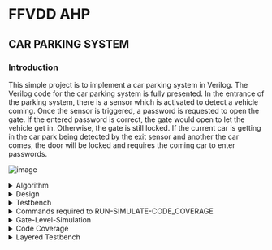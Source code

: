 # FFVDD AHP
## CAR PARKING SYSTEM

### Introduction

This simple project is to implement a car parking system in Verilog. The Verilog code for the car parking system is fully presented.
In the entrance of the parking system, there is a sensor which is activated to detect a vehicle coming. Once the sensor is triggered, a password is requested to open the gate. If the entered password is correct, the gate would open to let the vehicle get in. Otherwise, the gate is still locked. If the current car is getting in the car park being detected by the exit sensor and another the car comes, the door will be locked and requires the coming car to enter passwords.

![image](https://github.com/ShashidharReddy01/FFVDD/assets/142148810/899e38f8-309d-4451-b9cf-fb4c76f3e77f)

<details>
<summary>Algorithm</summary>


1. Vehicle Detection:
   - When a vehicle approaches the entrance of the parking system, a sensor is activated to detect its presence.

2. Request for Password:
   - Once the sensor is triggered and a vehicle is detected, the system requests a password to open the gate. This is typically done via an input interface, such as a keypad or a mobile app.

3. Password Entry:
   - The driver or user of the vehicle enters the required password using the input interface.

4. Password Verification:
   - The entered password is compared to a pre-defined correct password or a database of authorized users. The system checks if the entered password is correct.

5. Gate Operation:
   - If the entered password is correct, the gate opens to allow the vehicle to enter the parking area.

6. Gate Locking:
   - If the entered password is incorrect, the gate remains locked. The vehicle is not granted access, and the driver may need to re-enter the correct password.

7. Exit Detection:
   - As a vehicle enters, it is detected by an entrance sensor. Simultaneously, the parking system keeps track of the vehicles within the parking area.

8. Preventing Multiple Entries:
   - If another vehicle approaches while the first vehicle is still in the process of entering and hasn't completely cleared the gate, the gate remains locked. The second vehicle will also need to enter the correct password.

9. Monitoring and Management:
   - The parking system may have monitoring and management capabilities, such as recording entry and exit times, managing access permissions, and providing data on parking availability.

This process ensures that only authorized vehicles with the correct password can enter the parking area. Additionally, it prevents multiple vehicles from entering simultaneously, maintaining security and control over access to the parking facility.
</details>

<details>
<summary>Design</summary>

```
module parking_system( 
                input clk,reset_n,
 input sensor_entrance, sensor_exit, 
 input [1:0] password_1, password_2,
 output wire GREEN_LED,RED_LED,
 output reg [6:0] HEX_1, HEX_2
    );
 parameter IDLE = 3'b000, WAIT_PASSWORD = 3'b001, WRONG_PASS = 3'b010, RIGHT_PASS = 3'b011,STOP = 3'b100;
 // Moore FSM : output just depends on the current state
 reg[2:0] current_state, next_state;
 reg[31:0] counter_wait;
 reg red_tmp,green_tmp;
 // Next state
 always @(posedge clk or negedge reset_n)
 begin
 if(~reset_n) 
 current_state = IDLE;
 else
 current_state = next_state;
 end
 // counter_wait
 always @(posedge clk or negedge reset_n) 
 begin
 if(~reset_n) 
 counter_wait <= 0;
 else if(current_state==WAIT_PASSWORD)
 counter_wait <= counter_wait + 1;
 else 
 counter_wait <= 0;
 end
 // change state
 always @(*)
 begin
 case(current_state)
 IDLE: begin
         if(sensor_entrance == 1)
 next_state = WAIT_PASSWORD;
 else
 next_state = IDLE;
 end
 WAIT_PASSWORD: begin
 if(counter_wait <= 3)
 next_state = WAIT_PASSWORD;
 else 
 begin
 if((password_1==2'b01)&&(password_2==2'b10))
 next_state = RIGHT_PASS;
 else
 next_state = WRONG_PASS;
 end
 end
 WRONG_PASS: begin
 if((password_1==2'b01)&&(password_2==2'b10))
 next_state = RIGHT_PASS;
 else
 next_state = WRONG_PASS;
 end
 RIGHT_PASS: begin
 if(sensor_entrance==1 && sensor_exit == 1)
 next_state = STOP;
 else if(sensor_exit == 1)
 next_state = IDLE;
 else
 next_state = RIGHT_PASS;
 end
 STOP: begin
 if((password_1==2'b01)&&(password_2==2'b10))
 next_state = RIGHT_PASS;
 else
 next_state = STOP;
 end
 default: next_state = IDLE;
 endcase
 end
 // LEDs and output, change the period of blinking LEDs here
 always @(posedge clk) begin 
 case(current_state)
 IDLE: begin
 green_tmp = 1'b0;
 red_tmp = 1'b0;
 HEX_1 = 7'b1111111; // off
 HEX_2 = 7'b1111111; // off
 end
 WAIT_PASSWORD: begin
 green_tmp = 1'b0;
 red_tmp = 1'b1;
 HEX_1 = 7'b000_0110; // E
 HEX_2 = 7'b010_1011; // n 
 end
 WRONG_PASS: begin
 green_tmp = 1'b0;
 red_tmp = ~red_tmp;
 HEX_1 = 7'b000_0110; // E
 HEX_2 = 7'b000_0110; // E 
 end
 RIGHT_PASS: begin
 green_tmp = ~green_tmp;
 red_tmp = 1'b0;
 HEX_1 = 7'b000_0010; // 6
 HEX_2 = 7'b100_0000; // 0 
 end
 STOP: begin
 green_tmp = 1'b0;
 red_tmp = ~red_tmp;
 HEX_1 = 7'b001_0010; // 5
 HEX_2 = 7'b000_1100; // P 
 end
 endcase
 end
 assign RED_LED = red_tmp  ;
 assign GREEN_LED = green_tmp;

endmodule
```
</details>
<details>
<summary>Testbench</summary>

```
module tb_parking_system;

  // Inputs
  reg clk;
  reg reset_n;
  reg sensor_entrance;
  reg sensor_exit;
  reg [1:0] password_1;
  reg [1:0] password_2;

  // Outputs
  wire GREEN_LED;
  wire RED_LED;
  wire [6:0] HEX_1;
  wire [6:0] HEX_2;
  // Instantiate the Unit Under Test (UUT)
  parking_system uut (
  .clk(clk), 
  .reset_n(reset_n), 
  .sensor_entrance(sensor_entrance), 
  .sensor_exit(sensor_exit), 
  .password_1(password_1), 
  .password_2(password_2), 
  .GREEN_LED(GREEN_LED), 
  .RED_LED(RED_LED), 
  .HEX_1(HEX_1), 
 .HEX_2(HEX_2)
 );
 initial begin
 clk = 0;
 forever #10 clk = ~clk;
 end
 initial begin
 // Initialize Inputs
 reset_n = 0;
 sensor_entrance = 0;
 sensor_exit = 0;
 password_1 = 0;
 password_2 = 0;
 // Wait 100 ns for global reset to finish
 #100;
      reset_n = 1;
 #20;
 sensor_entrance = 1;
 #1000;
 sensor_entrance = 0;
 password_1 = 1;
 password_2 = 2;
 #2000;
 sensor_exit =1;
 
 end
    
endmodule
```
</details>
<details>
<summary>Commands required to RUN-SIMULATE-CODE_COVERAGE</summary>
	
## Steps to start CADENCE on linux

&gt; create a folder in the desktop, with your srn/name

&gt; open the folder

&gt; right-click and create files for design and testbench,
eg. db_fsm.v and db_tb.v

&gt; right-click on the files and open them using gedit, save the design and
testbench codes in the respective files

&gt; right-click inside the folder and select open in terminal

&gt; enter the following commands in the terminal
`csh`

Enters the C-Shell

`source /home/&lt;install location`
&gt; `/cshrc`

&gt; Navigates to the Cadence Tools install path and starts the tool

Note: You can use the upper arrow in the terminal to navigate quickly to the already used paths/commands and use tab-key to auto-complete commands.

&gt; A new window appears that welcomes the user to the Cadence Design Suite,the following tools can be invoked in this window.

## Simulation Tool

&gt;To start reading the design and testbench files, to obtain a waveform in the Graphical User Interface (simvision), enter the following commands.
Note: No space between +access and +rw, but mandatory space between +rw and +gui. (make sure to follow all similar spacing patterns given in the tool reference)

&gt; ncverilog &lt;design&gt; &lt;testbench&gt; +access+rw +gui

eg. ncverilog db_fsm.v db_tb.v +access+rw +gui

Note: the +gui starts up the ncverilog GUI window.

&gt; navigate through the design hierarchy and select the signals you want to
analyze in the design browser (hold down ctrl-key while selecting), right-click
and select send to waveform

&gt; in the simvision window, select the play button, followed by the pause button
to start and stop the simulation. The simulation will end automatically if the
$finish statement is executed in the HDL.

&gt; select the ‘=’ symbol at the top right corner of the window, to fit the
waveform’s entirety in the same frame.

&gt; drag the red marker to the beginning of the waveform and select on the ‘+’
symbol on the top right corner, to magnify until the waveform pulses are
visible for verifying the functionality of the design.

## Code Coverage Check

&gt; ncverilog design.v tb.v +access+rw +gui +nccoverage+all

&gt; Check for the path of the file “cov_work” generated in the terminal then
type:

(Invoke Incisive Metrics Center)

&gt;enter the command ‘imc’ in the terminal which will launch the IMC GUI.

`imc`

&gt; In he IMC’s Graphical User Interface, you can navigate and select the file to
check the Code Coverage (block, branch, expression, toggle) and FSM
Coverage, represented in percentages.
</details>
<details>
<summary>Gate-Level-Simulation</summary>

![WhatsApp Image 2023-10-25 at 16 02 13_756b86be](https://github.com/ShashidharReddy01/FFVDD/assets/142148810/ba8b7af7-30aa-4c53-aa59-4524f9a23f38)

</details>
<details>
<summary>Code Coverage</summary>
  
![WhatsApp Image 2023-10-25 at 16 02 13_ab159753](https://github.com/ShashidharReddy01/FFVDD/assets/142148810/8fe49278-5036-461e-99bb-6288c754719a)

</details>

<details>
	<summary>Layered Testbench</summary>
<details>
<summary>Code Coverage</summary>

 ![WhatsApp Image 2023-11-22 at 17 39 12_43368b7d](https://github.com/ShashidharReddy01/FFVDD/assets/142148810/243d4ff5-3b00-449a-accb-5a9ed383ae46)

</details>
<details>
<summary>Simulation</summary>
	
![image](https://github.com/ShashidharReddy01/FFVDD/assets/142148810/b1f739e3-bcc8-43e5-a67a-7e201a1f8dc1)
</details>


<details>
<summary>Defines</summary>

 ```
`include "transaction.sv" 
`include "generator.sv"
`include "interface.sv"
`include "driver.sv"
`include "environment.sv"
`include "program.sv"
`include "parking_system.v"
`include "tb_top.sv"
```
</details>
<details>
<summary>Driver</summary>

 ```
class driver;
mailbox gen2driv;
virtual intf vif;
int no_transactions;
function new(virtual intf vif,mailbox gen2driv);
this.vif = vif;
this.gen2driv = gen2driv;
endfunction
task reset_n;
wait(vif.reset_n);
$display("reset_n started");
vif.sensor_entrance <= 0; 
vif.sensor_exit <= 0;
vif.password_1 <= 0;
vif.password_2 <= 0;
wait(!vif.reset_n);
$display("reset_n ended");
endtask

task main;
forever begin transaction trans; 
gen2driv.get(trans);
$display ("TRANSACTION NO = %0h", no_transactions) ;
vif.sensor_entrance <= trans.sensor_entrance;
vif.sensor_exit <= trans.sensor_exit;
vif.password_1 <= trans.password_1;
vif.password_2 <= trans.password_2; 
@(posedge vif.clk);
trans.GREEN_LED = vif.GREEN_LED;
trans.RED_LED = vif.RED_LED;
trans.HEX_1 = vif.HEX_1;
trans.HEX_2 = vif.HEX_2;
trans.display("OUTPUT");
@(posedge vif.clk);
no_transactions++;
end endtask
endclass

```
</details>
<details>
<summary>Environment</summary>

 ```
class environment;
generator gen; 
driver driv;
mailbox gen2driv;
virtual intf vif;
event ended;
function new(virtual intf vif);
this.vif = vif;
gen2driv = new();
gen = new(gen2driv, ended);
driv = new(vif,gen2driv);
endfunction
task pre_test; driv.reset_n();
endtask

task test;
fork gen.main();
driv.main();
join_any;
endtask
task post_test;
wait(ended.triggered);
wait (gen.repeat_count == driv.no_transactions);
endtask
task run;
pre_test();
test();
post_test();
$finish;
endtask
endclass
```
</details>
<details>
<summary>Interface</summary>

 ```
interface intf(input logic clk,reset_n);
logic sensor_entrance;
logic sensor_exit;
logic [1:0] password_1;
logic [1:0] password_2;
logic GREEN_LED;
logic RED_LED;
logic [6:0] HEX_1;
logic [6:0] HEX_2;

endinterface
```
</details>
<details>
<summary>Scoreboard</summary>

 ```
class scoreboard;

	virtual parkingsystem_intf intf;
	mailbox gen2bfm;
	int no_transactions;
	
	function new(virtual parkingsystem_intf intf ,mailbox gen2bfm);
	this.intf=intf;
	this.gen2bfm=gen2bfm;
	endfunction
	
	task reset;
		wait(intf.reset);
		$display("Resetting is on");
		intf.bfm_cb.RED_LED<=0;
		//intf.bfm_cb.GREEN_LED<=0;
		wait(!intf.reset);
		$display("Reset done");
	endtask
	
	task main;
		forever begin
		transaction trans;
		gen2bfm.get(trans);
		$display("Transaction no=%0d",no_transactions);
		intf.bfm_cb.RED_LED<=trans.RED_LED;
		repeat(2)@(posedge intf.clk);
		trans.GREEN_LED=intf.bfm_cb.GREEN_LED;
		trans.display();
		no_transactions++;
		end 
	endtask
endclass 
```
</details>
<details>
<summary>tb_top</summary>

 ```
module tb_top;
bit clk;
bit reset_n;
intf vif(clk,reset_n);
test t1(vif);
parking_system dut(.clk(vif.clk),.reset_n(vif.reset_n),.sensor_entrance(vif.sensor_entrance),.sensor_exit(vif.sensor_exit),.password_1(vif.password_1),.password_2(vif.password_2),
.GREEN_LED(vif.GREEN_LED),
.RED_LED(vif.RED_LED),
.HEX_1(vif.HEX_1),
.HEX_2(vif.HEX_2)
);

always #5 clk = ~clk;
always #100 reset_n = ~reset_n;
initial begin
reset_n = 1;
end

cov_idle: cover property (@(posedge clk) (clk==1) ##1 (clk==0));
cov_something: cover property (@(posedge clk) (vif.sensor_entrance==1) ##1 (vif.GREEN_LED==1));
endmodule

/*
// States
cov_idle: cover property (@(posedge clk) (state==IDLE)); //Tests if idle state is reached
cov_wait_password: cover property (@(posedge clk) (state==WAIT_PASSWORD)); //Tests if wait password state is reached
cov_wrong_pass: cover property (@(posedge clk) (state==WRONG_PASS));//Tests if wrong password state is reached
cov_right_pass: cover property (@(posedge clk) (state==RIGHT_PASS));//Tests if right password state is reached
cov_stop: cover property (@(posedge clk) (state==STOP));//Tests if stop state is reached

// Transitions
cov_idle_to_wait_password: cover property (@(posedge clk) (state==IDLE) ##1 (state==WAIT_PASSWORD));
cov_wait_password_to_right_pass: cover property (@(posedge clk) (state==WAIT_PASSWORD) ##1 (state==RIGHT_PASS));
cov_wait_password_to_wrong_pass: cover property (@(posedge clk) (state==WAIT_PASSWORD) ##1 (state==WRONG_PASS));
cov_right_pass_to_stop: cover property (@(posedge clk) (state==RIGHT_PASS) ##1 (state==STOP));
cov_wrong_pass_to_right_pass: cover property (@(posedge clk) (state==WRONG_PASS) ##1 (state==RIGHT_PASS));
cov_wrong_pass_to_wrong_pass: cover property (@(posedge clk) (state==WRONG_PASS) ##1 (state==WRONG_PASS));
cov_right_pass_to_right_pass: cover property (@(posedge clk) (state==RIGHT_PASS) ##1 (state==RIGHT_PASS));
cov_right_stop_to_stop: cover property (@(posedge clk) (state==STOP) ##1 (state==STOP));
*/
```
</details>
<details>
<summary>Transaction</summary>

 ```
class transaction;
rand bit sensor_entrance;
rand bit sensor_exit;
rand bit [1:0] password_1;
rand bit [1:0] password_2;
bit GREEN_LED;
bit RED_LED;
bit [6:0] HEX_1;
bit [6:0] HEX_2;
function void display(string name);
$display("--------");
$display("\t sensor entrance = %0b, \t sensor exit = %0h, \t password 1 = %0h, \t password 1 = %0h",sensor_entrance,sensor_exit,password_1,password_2);
$display("\t GREEN_LED = %0b, \t RED_LED = %0b, HEX_1 = %0h, \t HEX_2 = %0h",GREEN_LED,RED_LED,HEX_1,HEX_2);
$display("--------");
endfunction
endclass
```
</details>
<details>
<summary>Assertions</summary>

 ```
module assertions;

//states
property p1;
@(posedge clk) (state==IDLE); //Tests if idle state is reached
endproperty
a1:assert property(p1);

property p2;
@(posedge clk) (state==WAIT_PASSWORD); //Tests if wait password state is reached
endproperty
a2:assert property(p2);

property p3;
@(posedge clk) (state==WRONG_PASS);//Tests if wrong password state is reached
endproperty
a3:assert property(p3);

property p4;
@(posedge clk) (state==RIGHT_PASS);//Tests if right password state is reached
endproperty
a4:assert property(p4);


property p5;
@(posedge clk) (state==STOP);//Tests if stop state is reached
endproperty
a5:assert property(p5);


//transitions
property p6;
@(posedge clk) (state==IDLE) ##1 (state==WAIT_PASSWORD);
endproperty
a6:assert property(p6);

property p7;
@(posedge clk) (state==WAIT_PASSWORD) ##1 (state==RIGHT_PASS);
endproperty
a7:assert property(p7);

property p8;
@(posedge clk) (state==WAIT_PASSWORD) ##1 (state==WRONG_PASS);
endproperty
a8:assert property(p8);

property p9;
@(posedge clk) (state==RIGHT_PASS) ##1 (state==STOP);
endproperty
a9:assert property(p9);

property p10;
@(posedge clk) (state==WRONG_PASS) ##1 (state==RIGHT_PASS);
endproperty
a10:assert property(p10);

property p11;
@(posedge clk) (state==WRONG_PASS) ##1 (state==WRONG_PASS);
endproperty
a11:assert property(p11);

property p12;
@(posedge clk) (state==RIGHT_PASS) ##1 (state==RIGHT_PASS);
endproperty
a12:assert property(p12);

property p13;
@(posedge clk) (state==STOP) ##1 (state==STOP);
endproperty
a13:assert property(p13);

endmodule
```
</details>
<details>
<summary>Cover Properties</summary>

 ```
module cover_properties;

// States
cov_idle: cover property (@(posedge clk) (state==IDLE); //Tests if idle state is reached
cov_wait_password: cover property (@(posedge clk) state==WAIT_PASSWORD); //Tests if wait password state is reached
cov_wrong_pass: cover property (@(posedge clk) state==WRONG_PASS);//Tests if wrong password state is reached
cov_right_pass: cover property (@(posedge clk) state==RIGHT_PASS);//Tests if right password state is reached
cov_stop: cover property (@(posedge clk) state==STOP);//Tests if stop state is reached

// Transitions
cov_idle_to_wait_password: cover property (@(posedge clk) (state==IDLE ##1 state==WAIT_PASSWORD));
cov_wait_password_to_right_pass: cover property (@(posedge clk) (state==WAIT_PASSWORD ##1 state==RIGHT_PASS));
cov_wait_password_to_wrong_pass: cover property (@(posedge clk) (state==WAIT_PASSWORD ##1 state==WRONG_PASS));
cov_right_pass_to_stop: cover property (@(posedge(clk) (state==RIGHT_PASS ##1 state==STOP));
cov_wrong_pass_to_right_pass: cover property (@(posedge clk) (state==WRONG_PASS ##1 state==RIGHT_PASS));
cov_wrong_pass_to_wrong_pass: cover property (@(posedge clk) (state==WRONG_PASS ##1 state==WRONG_PASS));
cov_right_pass_to_right_pass: cover property (@(posedge clk) (state==RIGHT_PASS ##1 state==RIGHT_PASS));
cov_right_stop_to_stop: cover property (@(posedge clk) (state==STOP ##1 state==STOP));

endmodule
```
</details>
<details>
<summary>Generator</summary>

 ```
class generator;
rand transaction trans; mailbox gen2driv; int repeat_count;
event ended;
function new(mailbox gen2driv, event ended);
this.gen2driv = gen2driv;
this.ended = ended;
endfunction
task main;
repeat (repeat_count) begin
trans = new();
if(!trans.randomize()) $fatal("Randomization Failed");
gen2driv.put (trans);
end
-> ended;
endtask
endclass
```
</details>

</details>
